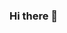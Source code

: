 ### Hi there 👋

<!--
**djabaljs/djabaljs** is a ✨ _special_ ✨ repository because its `README.md` (this file) appears on your GitHub profile.

Here are some ideas to get you started:

- 🔭 I am Djabal, I am a backend developer with PHP, NODEJS (Symfony, Laravel, ExpressJs).
- 🌱 I also do frontend development with HTML5, CSS3 and JAVASCRIPT (ReactJs and Vuejs).
- 🤔 I like to search a lot, because I like to discover new technologies around IT.
- 👯 I have good interpersonal skills.
- 💬 Ask me about ...
- 📫 How to reach me: ...
- 😄 Pronouns: ...
- ⚡ Fun fact: ...
-->
